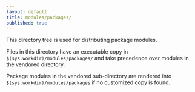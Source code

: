 ```yaml
---
layout: default
title: modules/packages/
published: true
---
```

This directory tree is used for distributing package modules.

Files in this directory have an executable copy in `$(sys.workdir)/modules/packages/` and take precedence over modules in the vendored directory.

Package modules in the vendored sub-directory are rendered into `$(sys.workdir)/modules/packages` if no customized copy is found.
